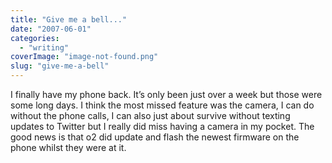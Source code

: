 ```yaml
---
title: "Give me a bell..."
date: "2007-06-01"
categories: 
  - "writing"
coverImage: "image-not-found.png"
slug: "give-me-a-bell"
---
```


I finally have my phone back. It’s only been just over a week but those were some long days. I think the most missed feature was the camera, I can do without the phone calls, I can also just about survive without texting updates to Twitter but I really did miss having a camera in my pocket. The good news is that o2 did update and flash the newest firmware on the phone whilst they were at it.
